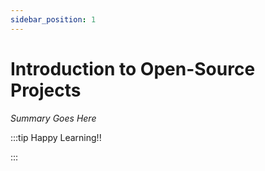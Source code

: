 ```yaml
---
sidebar_position: 1
---
```


# Introduction to Open-Source Projects

_Summary Goes Here_

:::tip Happy Learning!!

<QuestButton text="Go To Quest" link="https://app.stackup.dev/quest_page/introduction-to-open-source-projects" />

:::
